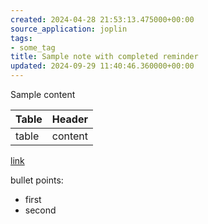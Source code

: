 ```yaml
---
created: 2024-04-28 21:53:13.475000+00:00
source_application: joplin
tags:
- some_tag
title: Sample note with completed reminder
updated: 2024-09-29 11:40:46.360000+00:00
---
```


Sample content  

| Table | Header |
| --- | --- |
| table | content |

[link](photo%20card%20%28image%20only%29.md)   

bullet points:  

-   first
-   second